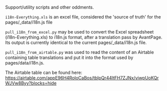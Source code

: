 Support/utility scripts and other oddments.

`i18n-Everything.xls` is an excel file, considered the 'source of truth' for the pages/_data/i18n.js file

`pull_i18n_from_excel.py` may be used to convert the Excel spreadsheet (i18n-Everything.xls) to i18n.js format, after a translation pass by AvantPage. Its output is currently identical to the current pages/_data/i18n.js file.

`pull_i18n_from_airtable.py` was used to read the content of an Airtable containing table translations and put it into the format used by pages/data/i18n.js.

The Airtable table can be found here: https://airtable.com/appE96H4RoloCaBos/tblpQr44ltFH7ZJNx/viwpUoKQrWJVw8Byy?blocks=hide




